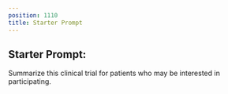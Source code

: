 ```yaml
---
position: 1110
title: Starter Prompt
---
```


## Starter Prompt:

Summarize this clinical trial for patients who may be interested in participating.